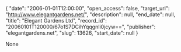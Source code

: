 {
  "date": "2006-01-01T12:00:00", 
  "open_access": false, 
  "target_url": "http://www.elegantgardens.net/", 
  "description": null, 
  "end_date": null, 
  "title": "Elegant Gardens Ltd", 
  "record_id": "20060101T120000/67o1S7DCihYqqgnIi0jcyw==", 
  "publisher": "elegantgardens.net", 
  "slug": 13626, 
  "start_date": null
}

None